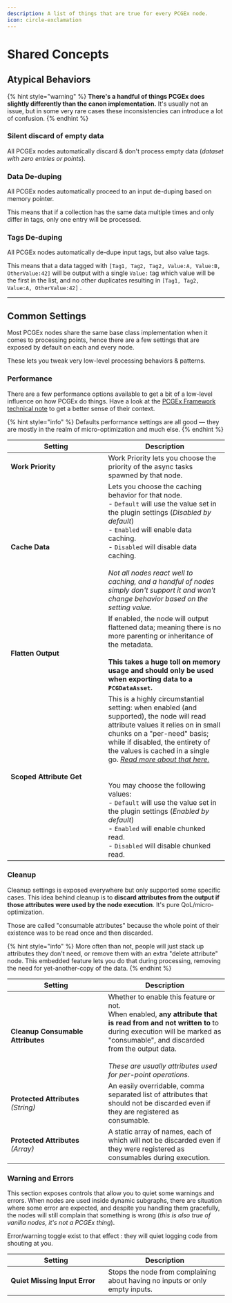 ```yaml
---
description: A list of things that are true for every PCGEx node.
icon: circle-exclamation
---
```


# Shared Concepts

## Atypical Behaviors

{% hint style="warning" %}
**There's a handful of things PCGEx does slightly differently than the canon implementation.** It's usually not an issue, but in some very rare cases these inconsistencies can introduce a lot of confusion.
{% endhint %}

### Silent discard of empty data

All PCGEx nodes automatically discard & don't process empty data (_dataset with zero entries or points_).

### Data De-duping

All PCGEx nodes automatically proceed to an input de-duping based on memory pointer.&#x20;

This means that if a collection has the same data multiple times and only differ in tags, only one entry will be processed.

### Tags De-duping

All PCGEx nodes automatically de-dupe input tags, but also value tags.&#x20;

This means that a data tagged with `[Tag1, Tag2, Tag2, Value:A, Value:B, OtherValue:42]` will be output with a single `Value:` tag which value will be the first in the list, and no other duplicates resulting in `[Tag1, Tag2, Value:A, OtherValue:42]` .

***

## Common Settings

Most PCGEx nodes share the same base class implementation when it comes to processing points, hence there are a few settings that are exposed by default on each and every node.

These lets you tweak very low-level processing behaviors & patterns.

### Performance

There are a few performance options available to get a bit of a low-level influence on how PCGEx do things. Have a look at the [PCGEx Framework technical note](../../basics/pcgex-101/technical-note-pcgex-framework.md) to get a better sense of their context.

{% hint style="info" %}
Defaults performance settings are all good — they are mostly in the realm of micro-optimization and much else.
{% endhint %}

<table><thead><tr><th width="210">Setting</th><th>Description</th></tr></thead><tbody><tr><td><strong>Work Priority</strong></td><td>Work Priority lets you choose the priority of the async tasks spawned by that node.</td></tr><tr><td><strong>Cache Data</strong></td><td>Lets you choose the caching behavior for that node.<br>- <code>Default</code> will use the value set in the plugin settings (<em>Disabled by default</em>)<br>- <code>Enabled</code> will enable data caching.<br>- <code>Disabled</code> will disable data caching.<br><br><em>Not all nodes react well to caching, and a handful of nodes simply don't support it and won't change behavior based on the setting value.</em></td></tr><tr><td><strong>Flatten Output</strong></td><td>If enabled, the node will output flattened data; meaning there is no more parenting or inheritance of the metadata. <br><br><strong>This takes a huge toll on memory usage and should only be used when exporting data to a <code>PCGDataAsset</code>.</strong></td></tr><tr><td><strong>Scoped Attribute Get</strong></td><td>This is a highly circumstantial setting: when enabled (and supported), the node will read attribute values it relies on in small chunks on a "per-need" basis; while if disabled, the entirety of the values is cached in a single go. <a href="../../basics/pcgex-101/technical-note-pcgex-framework.md#scoped-chunked-attribute-reading"><em>Read more about that here.</em></a><br><br><br>You may choose the following values:<br>- <code>Default</code> will use the value set in the plugin settings (<em>Enabled by default</em>)<br>- <code>Enabled</code> will enable chunked read.<br>- <code>Disabled</code> will disable chunked read.</td></tr></tbody></table>

### Cleanup

Cleanup settings is exposed everywhere but only supported some specific cases. This idea behind cleanup is to **discard attributes from the output if those attributes were used by the node execution**. It's pure QoL/micro-optimization.

Those are called "consumable attributes" because the whole point of their existence was to be read once and then discarded.

{% hint style="info" %}
More often than not, people will just stack up attributes they don't need, or remove them with an extra "delete attribute" node. This embedded feature lets you do that during processing, removing the need for yet-another-copy of the data.
{% endhint %}

<table><thead><tr><th width="210">Setting</th><th>Description</th></tr></thead><tbody><tr><td><strong>Cleanup Consumable Attributes</strong></td><td>Whether to enable this feature or not.<br>When enabled, <strong>any attribute that is read from and not written to</strong> to during execution will be marked as "consumable", and discarded from the output data.<br><br><em>These are usually attributes used for per-point operations.</em></td></tr><tr><td><strong>Protected Attributes</strong><br><em>(String)</em></td><td>An easily overridable, comma separated list of attributes that should not be discarded even if they are registered as consumable.</td></tr><tr><td><strong>Protected Attributes</strong><br><em>(Array)</em></td><td>A static array of names, each of which will not be discarded even if they were registered as consumables during execution.</td></tr></tbody></table>

### Warning and Errors

This section exposes controls that allow you to quiet some warnings and errors. When nodes are used inside dynamic subgraphs, there are situation where some error are expected, and despite you handling them gracefully, the nodes will still complain that something is wrong (_this is also true of vanilla nodes, it's not a PCGEx thing_).&#x20;

Error/warning toggle exist to that effect : they will quiet logging code from shouting at you.

<table><thead><tr><th width="210">Setting</th><th>Description</th></tr></thead><tbody><tr><td><strong>Quiet Missing Input Error</strong></td><td>Stops the node from complaining about having no inputs or only empty inputs.</td></tr></tbody></table>
